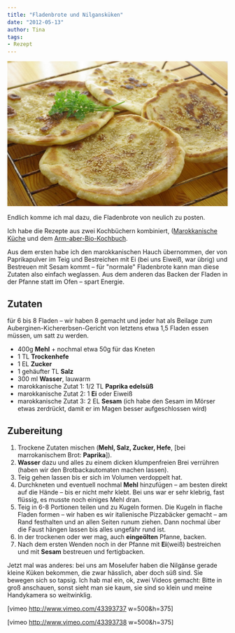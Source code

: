 ```yaml
---
title: "Fladenbrote und Nilgansküken"
date: "2012-05-13" 
author: Tina
tags:
- Rezept
---
```


![fladen](images/fladen.jpg)

Endlich komme ich mal dazu, die Fladenbrote von neulich zu posten.

Ich habe die Rezepte aus zwei Kochbüchern kombiniert, ([Marokkanische Küche](http://www.amazon.de/gp/product/3895081329/ref=as_li_ss_tl?ie=UTF8&tag=apfeleimer09-21&linkCode=as2&camp=1638&creative=19454&creativeASIN=3895081329) und dem [Arm-aber-Bio-Kochbuch](https://books.google.de/books?id=SVD_ewEACAAJ&d). 

Aus dem ersten habe ich den marokkanischen Hauch übernommen, der von Paprikapulver im Teig und Bestreichen mit Ei (bei uns Eiweiß, war übrig) und Bestreuen mit Sesam kommt – für "normale" Fladenbrote kann man diese Zutaten also einfach weglassen. Aus dem anderen das Backen der Fladen in der Pfanne statt im Ofen – spart Energie.

## Zutaten

für 6 bis 8 Fladen – wir haben 8 gemacht und jeder hat als Beilage zum Auberginen-Kichererbsen-Gericht von letztens etwa 1,5 Fladen essen müssen, um satt zu werden.

- 400g **Mehl** + nochmal etwa 50g für das Kneten
- 1 TL **Trockenhefe**
- 1 EL **Zucker**
- 1 gehäufter TL **Salz**
- 300 ml **Wasser**, lauwarm
- marokkanische Zutat 1: 1/2 TL **Paprika edelsüß**
- marokkanische Zutat 2: 1 **Ei** oder Eiweiß
- marokkanische Zutat 3: 2 EL **Sesam** (ich habe den Sesam im Mörser etwas zerdrückt, damit er im Magen besser aufgeschlossen wird)

## Zubereitung

1. Trockene Zutaten mischen (**Mehl, Salz, Zucker, Hefe**, \[bei marrokanischem Brot: **Paprika**\]).
2. **Wasser** dazu und alles zu einem dicken klumpenfreien Brei verrühren (haben wir den Brotbackautomaten machen lassen).
3. Teig gehen lassen bis er sich im Volumen verdoppelt hat.
4. Durchkneten und eventuell nochmal **Mehl** hinzufügen – am besten direkt auf die Hände – bis er nicht mehr klebt. Bei uns war er sehr klebrig, fast flüssig, es musste noch einiges Mehl dran.
5. Teig in 6-8 Portionen teilen und zu Kugeln formen. Die Kugeln in flache Fladen formen – wir haben es wir italienische Pizzabäcker gemacht – am Rand festhalten und an allen Seiten runum ziehen. Dann nochmal über die Faust hängen lassen bis alles ungefähr rund ist.
6. In der trockenen oder wer mag, auch **eingeölten** Pfanne, backen.
7. Nach dem ersten Wenden noch in der Pfanne mit **Ei**(weiß) bestreichen und mit **Sesam** bestreuen und fertigbacken. 

Jetzt mal was anderes: bei uns am Moselufer haben die Nilgänse gerade kleine Küken bekommen, die zwar hässlich, aber doch süß sind. Sie bewegen sich so tapsig. Ich hab mal ein, ok, zwei Videos gemacht: Bitte in groß anschauen, sonst sieht man sie kaum, sie sind so klein und meine Handykamera so weitwinklig.

\[vimeo http://www.vimeo.com/43393737 w=500&h=375\]

\[vimeo http://www.vimeo.com/43393738 w=500&h=375\]
